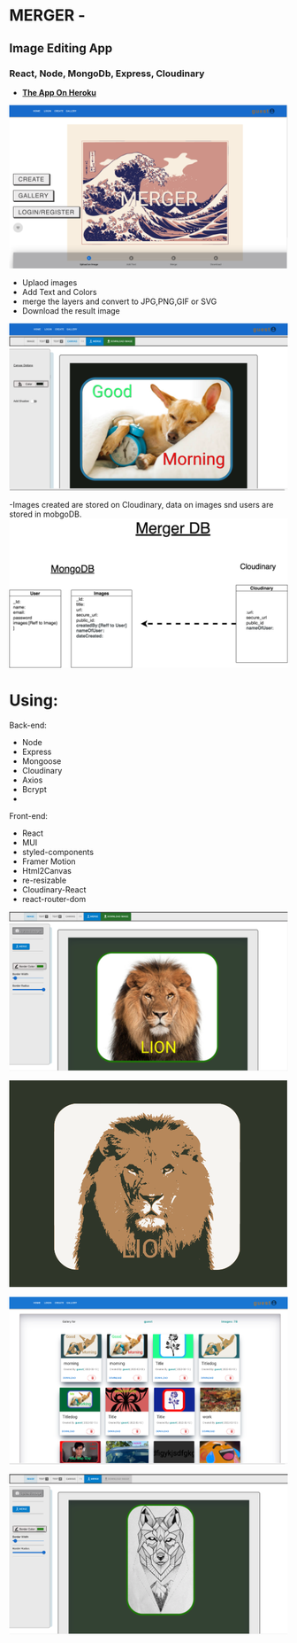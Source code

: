 # MERGER -
## Image Editing App
### React, Node, MongoDb, Express, Cloudinary

-  <a href="https://meme-gen3.herokuapp.com/"><strong> The App On Heroku </strong></a>

![alt text](./client/public/assets/images/home1.png)

- Uplaod images
- Add Text and Colors
- merge the layers and convert to JPG,PNG,GIF or SVG
- Download the result image

![alt text](./client/public/assets/images/create2.png)

-Images created are stored on Cloudinary, data on images snd users are stored in mobgoDB.
![alt text](./client/public/assets/images/classes-merger.png)

# Using:
Back-end:
- Node
- Express
- Mongoose
- Cloudinary
- Axios
- Bcrypt
- 

Front-end:
- React
- MUI
- styled-components
- Framer Motion
- Html2Canvas
- re-resizable
- Cloudinary-React
- react-router-dom



![alt text](./client/public/assets/images/create6.png)


![alt text](./client/public/assets/images/create5.png)


![alt text](./client/public/assets/images/img.png)

![alt text](./client/public/assets/images/create4.png)





